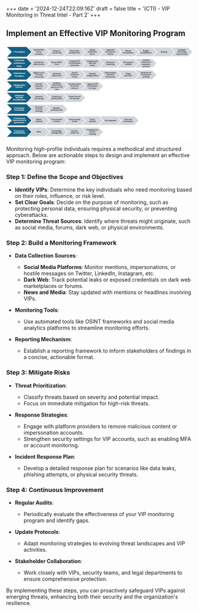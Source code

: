 +++
date = '2024-12-24T22:09:16Z'
draft = false
title = '(CTI) - VIP Monitoring in Threat Intel - Part 2'
+++

## Implement an Effective VIP Monitoring Program

<center><img src="/images/vip.png" alt="Gaps" width="1350"/></center>

Monitoring high-profile individuals requires a methodical and structured approach. Below are actionable steps to design and implement an effective VIP monitoring program:

### Step 1: Define the Scope and Objectives

- **Identify VIPs**: Determine the key individuals who need monitoring based on their roles, influence, or risk level.
- **Set Clear Goals**: Decide on the purpose of monitoring, such as protecting personal data, ensuring physical security, or preventing cyberattacks.
- **Determine Threat Sources**: Identify where threats might originate, such as social media, forums, dark web, or physical environments.

### Step 2: Build a Monitoring Framework

- **Data Collection Sources**:
  - **Social Media Platforms**: Monitor mentions, impersonations, or hostile messages on Twitter, LinkedIn, Instagram, etc.
  - **Dark Web**: Track potential leaks or exposed credentials on dark web marketplaces or forums.
  - **News and Media**: Stay updated with mentions or headlines involving VIPs.

- **Monitoring Tools**:
  - Use automated tools like OSINT frameworks and social media analytics platforms to streamline monitoring efforts.

- **Reporting Mechanism**:
  - Establish a reporting framework to inform stakeholders of findings in a concise, actionable format.

### Step 3: Mitigate Risks

- **Threat Prioritization**:
  - Classify threats based on severity and potential impact.
  - Focus on immediate mitigation for high-risk threats.

- **Response Strategies**:
  - Engage with platform providers to remove malicious content or impersonation accounts.
  - Strengthen security settings for VIP accounts, such as enabling MFA or account monitoring.

- **Incident Response Plan**:
  - Develop a detailed response plan for scenarios like data leaks, phishing attempts, or physical security threats.

### Step 4: Continuous Improvement

- **Regular Audits**:
  - Periodically evaluate the effectiveness of your VIP monitoring program and identify gaps.

- **Update Protocols**:
  - Adapt monitoring strategies to evolving threat landscapes and VIP activities.

- **Stakeholder Collaboration**:
  - Work closely with VIPs, security teams, and legal departments to ensure comprehensive protection.

By implementing these steps, you can proactively safeguard VIPs against emerging threats, enhancing both their security and the organization's resilience.
